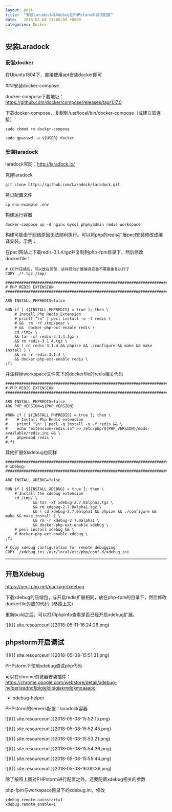 ```yaml
---
layout: post
title:  "安装Laradock与Xdebug在PHPstorm中调试配置"
date:   2018-05-08 11:00:00 +0800
categories: Docker
---
```


## 安装Laradock

### 安装docker

在Ubuntu1804下，直接使用apt安装docker即可

###安装docker-compose

docker-compose下载地址：https://github.com/docker/compose/releases/tag/1.17.0

下载docker-compose，复制到/usr/local/bin/docker-compose（或建立软连接）

```shell
sudo chmod +x docker-compose

sudo gpasswd -a ${USER} docker
```

### 安装laradock

laradock官网：http://laradock.io/

克隆laradock

`git clone https://github.com/Laradock/laradock.git`

拷贝配置文件

`cp env-example .env`

构建运行容器

`docker-compose up -d nginx mysql phpmyadmin redis workspace `

构建可能由于网络原因无法顺利执行。可以将php的redis扩展pecl安装修改成编译安装，示例：

在pecl网站上下载redis-3.1.4.tgz并复制到php-fpm目录下，然后修改dockerfile：

```shell
# COPY压缩包，可以放在顶部，这样其他扩展编译安装不需要重复执行了
COPY ./*.tgz /tmp/

###########################################################################
# PHP REDIS EXTENSION
###########################################################################

ARG INSTALL_PHPREDIS=false

RUN if [ ${INSTALL_PHPREDIS} = true ]; then \
    # Install Php Redis Extension
    # printf "\n" | pecl install -o -f redis \
    # &&  rm -rf /tmp/pear \
    # &&  docker-php-ext-enable redis \
    cd /tmp/ \
    && tar -xf redis-3.1.4.tgz \
    && rm redis-3.1.4.tgz \
    && ( cd redis-3.1.4 && phpize && ./configure && make && make install ) \
    && rm -r redis-3.1.4 \
    && docker-php-ext-enable redis \
;fi
```
并注释掉workspace文件夹下的dockerfile的redis相关代码
```shell
###########################################################################
# PHP REDIS EXTENSION
###########################################################################

ARG INSTALL_PHPREDIS=false
ARG PHP_VERSION=${PHP_VERSION}

#RUN if [ ${INSTALL_PHPREDIS} = true ]; then \
#    # Install Php Redis extension
#    printf "\n" | pecl -q install -o -f redis && \
#    echo "extension=redis.so" >> /etc/php/${PHP_VERSION}/mods-available/redis.ini && \
#    phpenmod redis \
#;fi
```

其他扩展如xdebug也同样

```shell
###########################################################################
# xDebug:
###########################################################################

ARG INSTALL_XDEBUG=false

RUN if [ ${INSTALL_XDEBUG} = true ]; then \
    # Install the xdebug extension
    cd /tmp/ \
            && tar -xf xdebug-2.7.0alpha1.tgz \
    		&& rm xdebug-2.7.0alpha1.tgz \
            && ( cd xdebug-2.7.0alpha1 && phpize && ./configure && make && make install ) \
            && rm -r xdebug-2.7.0alpha1 \
            && docker-php-ext-enable xdebug \
    # pecl install xdebug && \
    # docker-php-ext-enable xdebug \
;fi

# Copy xdebug configuration for remote debugging
COPY ./xdebug.ini /usr/local/etc/php/conf.d/xdebug.ini
```



---

## 开启Xdebug

https://pecl.php.net/package/xdebug

下载xdebug的压缩包，与开启redis扩展相同，放在php-fpm的目录下，然后修改dockerfile对应的代码（参照上文）

重新build之后，可以打印phpinfo查看是否已经开启xdebug扩展。

![]({{ site.resourceurl }}2018-05-11-16:24:26.png)

## phpstorm开启调试

![]({{ site.resourceurl }}2018-05-08-15:51:31.png)

PHPstorm下使用xdebug调试php代码

可以在chrome浏览器安装插件：https://chrome.google.com/webstore/detail/xdebug-helper/eadndfjplgieldjbigjakmdgkmoaaaoc

- xdebug-helper

PHPstorm的servers配置：laradock容器

![]({{ site.resourceurl }}2018-05-08-15:52:15.png)

![]({{ site.resourceurl }}2018-05-08-15:52:45.png)

![]({{ site.resourceurl }}2018-05-08-15:53:21.png)

![]({{ site.resourceurl }}2018-05-08-15:54:36.png)

![]({{ site.resourceurl }}2018-05-08-15:55:44.png)

![]({{ site.resourceurl }}2018-05-08-16:00:36.png)

除了按照上图对PHPstorm进行配置之外，还要配置xdebug相关的参数

php-fpm与workspace目录下的xdebug.ini，修改
```shell
xdebug.remote_autostart=1
xdebug.remote_enable=1
```
